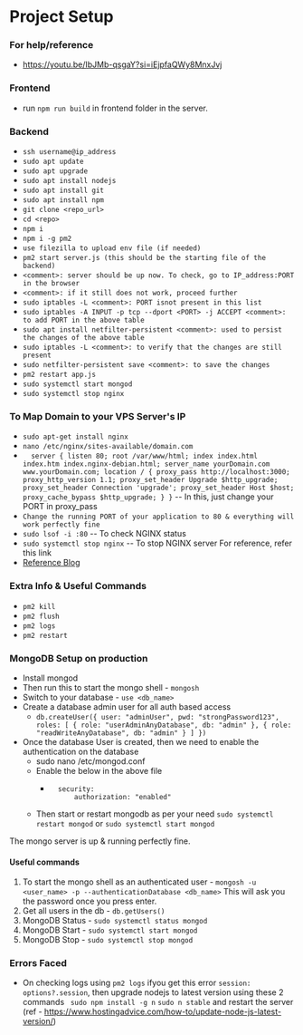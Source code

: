 # Project Setup

### For help/reference
- https://youtu.be/IbJMb-qsgaY?si=iEjpfaQWy8MnxJvj

### Frontend
- run ``npm run build`` in frontend folder in the server.

### Backend
- ``ssh username@ip_address``
- ``sudo apt update``
- ``sudo apt upgrade``
- ``sudo apt install nodejs``
- ``sudo apt install git``
- ``sudo apt install npm``
- ``git clone <repo_url>``
- ``cd <repo>``
- ``npm i``
- ``npm i -g pm2``
- ``use filezilla to upload env file (if needed)``
- ``pm2 start server.js (this should be the starting file of the backend)``
- ``<comment>: server should be up now. To check, go to IP_address:PORT in the browser``
- ``<comment>: if it still does not work, proceed further``
- ``sudo iptables -L <comment>: PORT isnot present in this list``
- ``sudo iptables -A INPUT -p tcp --dport <PORT> -j ACCEPT <comment>: to add PORT in the above table``
- ``sudo apt install netfilter-persistent <comment>: used to persist the changes of the above table``
- ``sudo iptables -L <comment>: to verify that the changes are still present``
- ``sudo netfilter-persistent save <comment>: to save the changes``
- ``pm2 restart app.js``
- ``sudo systemctl start mongod``
- ``sudo systemctl stop nginx``

### To Map Domain to your VPS Server's IP
- ``sudo apt-get install nginx``
- ``nano /etc/nginx/sites-available/domain.com``
- ``  server {
    listen 80;
    root /var/www/html;
    index index.html index.htm index.nginx-debian.html;
            server_name yourDomain.com www.yourDomain.com;
            location / {
                    proxy_pass http://localhost:3000;
                    proxy_http_version 1.1;
                    proxy_set_header Upgrade $http_upgrade;
                    proxy_set_header Connection 'upgrade';
                    proxy_set_header Host $host;
                    proxy_cache_bypass $http_upgrade;
                }
    }`` -- In this, just change your PORT in proxy_pass
- ``Change the running PORT of your application to 80 & everything will work perfectly fine``
- ``sudo lsof -i :80`` -- To check NGINX status
- ``sudo systemctl stop nginx`` -- To stop NGINX server
For reference, refer this link
- [Reference Blog](https://www.thapatechnical.com/2023/01/how-to-host-react-js-website-live-on.html)


### Extra Info & Useful Commands
- ``pm2 kill``
- ``pm2 flush``
- ``pm2 logs``
- ``pm2 restart``


### MongoDB Setup on production
- Install mongod
- Then run this to start the mongo shell - ``mongosh``
- Switch to your database - ``use <db_name>``
- Create a database admin user for all auth based access
    - ``db.createUser({ user: "adminUser", pwd: "strongPassword123", roles: [ { role: "userAdminAnyDatabase", db: "admin" }, { role: "readWriteAnyDatabase", db: "admin" } ] })``
- Once the database User is created, then we need to enable the authentication on the database
    - sudo nano /etc/mongod.conf
    - Enable the below in the above file
        - ```
            security:
                authorization: "enabled"
            ```
    - Then start or restart mongodb as per your need ``sudo systemctl restart mongod`` or ``sudo systemctl start mongod``

The mongo server is up & running perfectly fine.

#### **Useful commands**
1. To start the mongo shell as an authenticated user - ``mongosh -u <user_name> -p --authenticationDatabase <db_name>`` This will ask you the password once you press enter.
2. Get all users in the db - ``db.getUsers()``
3. MongoDB Status - ``sudo systemctl status mongod``
4. MongoDB Start - ``sudo systemctl start mongod``
5. MongoDB Stop - ``sudo systemctl stop mongod``


### Errors Faced
- On checking logs using ``pm2 logs`` ifyou get this error `` session: options?.session ``, then upgrade nodejs to latest version using these 2 commands `` sudo npm install -g n`` `` sudo n stable `` and restart the server (ref - https://www.hostingadvice.com/how-to/update-node-js-latest-version/)
